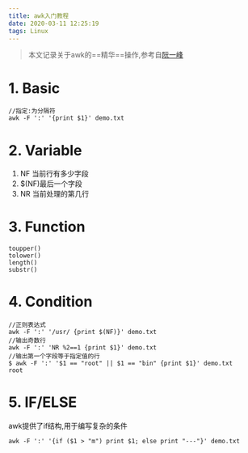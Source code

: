 ```yaml
---
title: awk入门教程
date: 2020-03-11 12:25:19
tags: Linux
---
```

> 本文记录关于awk的==精华==操作,参考自[阮一峰](www.ruanyifeng.com/blog/2018/11/awk.html)

# 1. Basic
```
//指定:为分隔符
awk -F ':' '{print $1}' demo.txt
```

# 2. Variable
1. NF 当前行有多少字段
2. $(NF)最后一个字段
3. NR 当前处理的第几行

# 3. Function
```
toupper()
tolower()
length()
substr()
```

# 4. Condition
```
//正则表达式
awk -F ':' '/usr/ {print $(NF)}' demo.txt
//输出奇数行
awk -F ':' 'NR %2==1 {print $1}' demo.txt
//输出第一个字段等于指定值的行
$ awk -F ':' '$1 == "root" || $1 == "bin" {print $1}' demo.txt
root
```

# 5. IF/ELSE
awk提供了if结构,用于编写复杂的条件
```
awk -F ':' '{if ($1 > "m") print $1; else print "---"}' demo.txt
```

